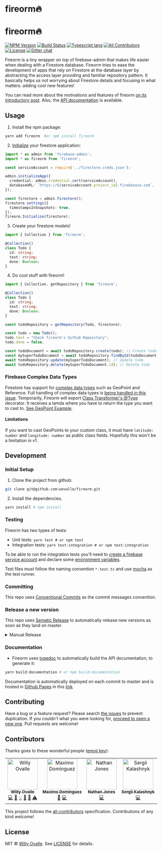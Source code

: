 
# fireorm🔥

# fireorm🔥

[![NPM Version](https://img.shields.io/npm/v/fireorm.svg?style=flat)](https://www.npmjs.com/package/fireorm)
[![Build Status](https://travis-ci.com/wovalle/fireorm.svg?token=KsyisFHzgCusk2sapuJe&branch=master)](https://travis-ci.com/wovalle/fireorm)
[![Typescript lang](https://img.shields.io/badge/Language-Typescript-Blue.svg)](https://www.typescriptlang.org)
[![All Contributors](https://img.shields.io/badge/all_contributors-4-orange.svg?style=flat-square)](#contributors)
[![License](https://img.shields.io/npm/l/fireorm.svg?style=flat)](https://www.npmjs.com/package/fireorm)
[![Gitter chat](https://badges.gitter.im/gitterHQ/gitter.png)](https://gitter.im/fireorm/community)

Fireorm is a tiny wrapper on top of firebase-admin that makes life easier when dealing with a Firestore database. Fireorm tries to ease the development of apps that rely on Firestore at the database layer by abstracting the access layer providing and familiar repository pattern. It basically helps us not worrying about Firestore details and focusing in what matters: adding cool new features!

You can read more about the motivations and features of fireorm [on its introductory post](https://medium.com/p/ba7734644684). Also, the [API documentation](https://wovalle.github.io/fireorm) is available.

## Usage

1.  Install the npm package:

```bash
yarn add fireorm  #or npm install fireorm
```

2.  [Initialize](https://firebase.google.com/docs/firestore/quickstart#initialize) your firestore application:

```typescript
import * as admin from 'firebase-admin';
import * as fireorm from 'fireorm';

const serviceAccount = require('../firestore.creds.json');

admin.initializeApp({
  credential: admin.credential.cert(serviceAccount),
  databaseURL: `https://${serviceAccount.project_id}.firebaseio.com`,
});

const firestore = admin.firestore();
firestore.settings({
  timestampsInSnapshots: true,
});
fireorm.Initialize(firestore);
```

3.  Create your firestore models!

```typescript
import { Collection } from 'fireorm';

@Collection()
class Todo {
  id: string;
  text: string;
  done: Boolean;
}
```

4.  Do cool stuff with fireorm!

```typescript
import { Collection, getRepository } from 'fireorm';

@Collection()
class Todo {
  id: string;
  text: string;
  done: Boolean;
}

const todoRepository = getRepository(Todo, firestore);

const todo = new Todo();
todo.text = "Check fireorm's Github Repository";
todo.done = false;

const todoDocument = await todoRepository.create(todo); // Create todo
const mySuperTodoDocument = await todoRepository.findById(todoDocument.id); // Read todo
await todoRepository.update(mySuperTodoDocument); // Update todo
await todoRepository.delete(mySuperTodoDocument.id); // Delete todo
```

### Firebase Complex Data Types

Firestore has support for [complex data types](https://firebase.google.com/docs/firestore/manage-data/data-types) such as GeoPoint and Reference. Full handling of complex data types is [being handled in this issue](https://github.com/wovalle/fireorm/issues/58). Temporarily, Fireorm will export [Class Transformer's @Type](https://github.com/typestack/class-transformer#working-with-nested-objects) decorator. It receives a lamda where you have to return the type you want to cast to. [See GeoPoint Example](https://github.com/wovalle/fireorm/blob/master/src/BaseFirestoreRepository.spec.ts#L338-L344).

#### Limitations

If you want to cast GeoPoints to your custom class, it must have `latitude: number` and `longitude: number` as public class fields. Hopefully this won't be a limitation in v1.

## Development

### Initial Setup

1.  Clone the project from github:

```bash
git clone git@github.com:wovalle/fireorm.git
```

2.  Install the dependencies.

```bash
yarn install # npm install
```

### Testing

Fireorm has two types of tests:

- Unit tests: `yarn test # or npm test`
- Integration tests: `yarn test:integration # or npm test:integration`

To be able to run the integration tests you'll need to [create a firebase service account](https://firebase.google.com/docs/admin/setup#initialize_the_sdk) and declare some [environment variables](https://github.com/wovalle/fireorm/blob/master/test/setup.ts#L5-L13).

Test files must follow the naming convention `*.test.ts` and use [mocha](https://mochajs.org/) as the test runner.

### Committing

This repo uses [Conventional Commits](https://www.conventionalcommits.org/) as the commit messages convention.

### Release a new version

This repo uses [Sematic Release](https://github.com/semantic-release/semantic-release) to automatically release new versions as soon as they land on master.

<details>
  <summary>Manual Release</summary>
  If, by any reason, a manual release must be done, these are the instructions:

- To release a new version to npm, first we have to create a new tag:

```bash
npm version [ major | minor | patch ] -m "Relasing version"
git push --follow-tags
```

- Then we can publish the package to npm registry:

```bash
npm publish
```

- To deploy the documentation

```bash
yarn deploy:documentation # or npm deploy:documentation
```

</details>

### Documentation

- Fireorm uses [typedoc](https://typedoc.org/) to automatically build the API documentation, to generate it:

```bash
yarn build:documentation # or npm build:documentation
```

Documentation is automatically deployed on each commit to master and is hosted in [Github Pages](https://pages.github.com/) in this [link](https://wovalle.github.io/fireorm).

## Contributing

Have a bug or a feature request? Please search [the issues](https://github.com/wovalle/fireorm/issues) to prevent duplication. If you couldn't what you were looking for, [proceed to open a new one](https://github.com/wovalle/fireorm/issues/new). Pull requests are welcome!

## Contributors

Thanks goes to these wonderful people ([emoji key](https://allcontributors.org/docs/en/emoji-key)):

<!-- ALL-CONTRIBUTORS-LIST:START - Do not remove or modify this section -->
<!-- prettier-ignore -->
<table><tr><td align="center"><a href="http://twitter.com/wovalle"><img src="https://avatars0.githubusercontent.com/u/7854116?v=4" width="100px;" alt="Willy Ovalle"/><br /><sub><b>Willy Ovalle</b></sub></a><br /><a href="https://github.com/wovalle/fireorm/commits?author=wovalle" title="Code">💻</a> <a href="https://github.com/wovalle/fireorm/commits?author=wovalle" title="Documentation">📖</a> <a href="#example-wovalle" title="Examples">💡</a> <a href="#ideas-wovalle" title="Ideas, Planning, & Feedback">🤔</a> <a href="#review-wovalle" title="Reviewed Pull Requests">👀</a> <a href="https://github.com/wovalle/fireorm/commits?author=wovalle" title="Tests">⚠️</a></td><td align="center"><a href="https://github.com/mamodom"><img src="https://avatars3.githubusercontent.com/u/5097424?v=4" width="100px;" alt="Maximo Dominguez"/><br /><sub><b>Maximo Dominguez</b></sub></a><br /><a href="#ideas-mamodom" title="Ideas, Planning, & Feedback">🤔</a> <a href="https://github.com/wovalle/fireorm/commits?author=mamodom" title="Code">💻</a></td><td align="center"><a href="https://github.com/jonesnc"><img src="https://avatars0.githubusercontent.com/u/1293145?v=4" width="100px;" alt="Nathan Jones"/><br /><sub><b>Nathan Jones</b></sub></a><br /><a href="https://github.com/wovalle/fireorm/commits?author=jonesnc" title="Code">💻</a></td><td align="center"><a href="https://github.com/skalashnyk"><img src="https://avatars3.githubusercontent.com/u/18640514?v=4" width="100px;" alt="Sergii Kalashnyk"/><br /><sub><b>Sergii Kalashnyk</b></sub></a><br /><a href="https://github.com/wovalle/fireorm/commits?author=skalashnyk" title="Code">💻</a></td></tr></table>

<!-- ALL-CONTRIBUTORS-LIST:END -->

This project follows the [all-contributors](https://github.com/all-contributors/all-contributors) specification. Contributions of any kind welcome!

## License

MIT © [Willy Ovalle](https://github.com/wovalle). See [LICENSE](https://github.com/wovalle/fireorm/blob/master/LICENSE) for details.
